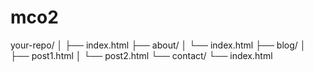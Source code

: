 # mco2
your-repo/
│
├── index.html
├── about/
│   └── index.html
├── blog/
│   ├── post1.html
│   └── post2.html
└── contact/
    └── index.html
